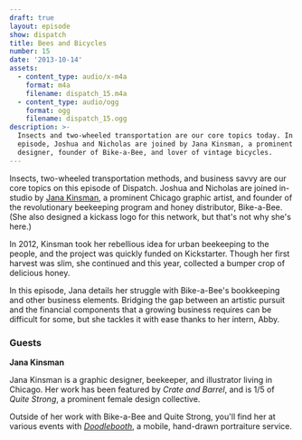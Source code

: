 ```yaml
---
draft: true
layout: episode
show: dispatch
title: Bees and Bicycles
number: 15
date: '2013-10-14'
assets:
  - content_type: audio/x-m4a
    format: m4a
    filename: dispatch_15.m4a
  - content_type: audio/ogg
    format: ogg
    filename: dispatch_15.ogg
description: >-
  Insects and two-wheeled transportation are our core topics today. In this
  episode, Joshua and Nicholas are joined by Jana Kinsman, a prominent Chicago
  designer, founder of Bike-a-Bee, and lover of vintage bicycles.
---
```

Insects, two-wheeled transportation methods, and business savvy are our core topics on this episode of Dispatch. Joshua and Nicholas are joined in-studio by [Jana Kinsman](http://www.janakinsman.com), a prominent Chicago graphic artist, and founder of the revolutionary beekeeping program and honey distributor, Bike-a-Bee. (She also designed a kickass logo for this network, but that's not why she's here.)

In 2012, Kinsman took her rebellious idea for urban beekeeping to the people, and the project was quickly funded on Kickstarter. Though her first harvest was slim, she continued and this year, collected a bumper crop of delicious honey.

In this episode, Jana details her struggle with Bike-a-Bee's bookkeeping and other business elements. Bridging the gap between an artistic pursuit and the financial components that a growing business requires can be difficult for some, but she tackles it with ease thanks to her intern, Abby.

### Guests

**Jana Kinsman**

Jana Kinsman is a graphic designer, beekeeper, and illustrator living in Chicago. Her work has been featured by _Crate and Barrel_, and is 1/5 of _Quite Strong_, a prominent female design collective.

Outside of her work with Bike-a-Bee and Quite Strong, you'll find her at various events with [_Doodlebooth_](http://doodlebooth.me), a mobile, hand-drawn portraiture service.